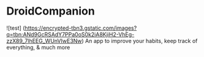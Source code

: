 # DroidCompanion
![test] (https://encrypted-tbn3.gstatic.com/images?q=tbn:ANd9GcRSAdY7PPa0oS0k2iA8KjiH2-VhEg-zzX89_7lhEEG_WUnVIwE3Nw)
An app to improve your habits, keep track of everything, & much more
